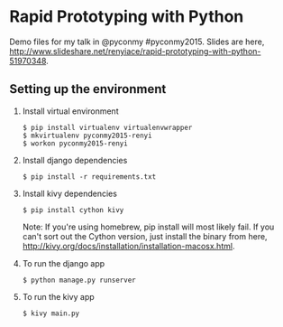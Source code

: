 Rapid Prototyping with Python
===
Demo files for my talk in @pyconmy #pyconmy2015. Slides are here, <http://www.slideshare.net/renyiace/rapid-prototyping-with-python-51970348>.


Setting up the environment
---
1. Install virtual environment

    ```
    $ pip install virtualenv virtualenvwrapper
    $ mkvirtualenv pyconmy2015-renyi
    $ workon pyconmy2015-renyi
    ```


2. Install django dependencies

    ```
    $ pip install -r requirements.txt
    ```


3. Install kivy dependencies

    ```
    $ pip install cython kivy
    ```

    Note: If you're using homebrew, pip install will most likely fail. If you can't sort out the Cython version, just install the binary from here, <http://kivy.org/docs/installation/installation-macosx.html>.


4. To run the django app

    ```
    $ python manage.py runserver
    ```


5. To run the kivy app

    ```
    $ kivy main.py
    ```
